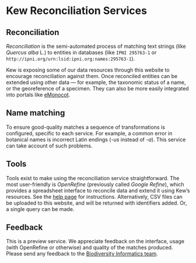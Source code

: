 # Kew Reconciliation Services

## Reconciliation

_Reconciliation_ is the semi-automated process of matching text strings (like _Quercus alba_ L.) to entities in databases (like `IPNI 295763-1` or `http://ipni.org/urn:lsid:ipni.org:names:295763-1`).

Kew is exposing some of our data resources through this website to encourage reconciliation against them. Once reconciled entities can be extended using other data — for example, the taxonomic status of a name, or the georeference of a specimen. They can also be more easily integrated into portals like [eMonocot](http://emonocot.org/).

## Name matching

To ensure good-quality matches a sequence of transformations is configured, specific to each service. For example, a common error in botanical names is incorrect Latin endings (_-us_ instead of _-a_). This service can take account of such problems.

## Tools

Tools exist to make using the reconciliation service straightforward. The most user-friendly is _OpenRefine_ (previously called _Google Refine_), which provides a spreadsheet interface to reconcile data and extend it using Kew’s resources. See the [help page](${helpUrl}) for instructions. Alternatively, CSV files can be uploaded to this website, and will be returned with identifiers added. Or, a single query can be made.

## Feedback

This is a preview service. We appreciate feedback on the interface, usage (with OpenRefine or otherwise) and quality of the matches produced. Please send any feedback to the [Biodiversity Informatics team](mailto:bi@kew.org?subject=Reconciliation%20service).
